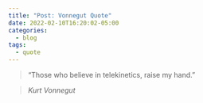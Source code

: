 ```yaml
---
title: "Post: Vonnegut Quote"
date: 2022-02-10T16:20:02-05:00
categories:
  - blog
tags:
  - quote
---
```


> “Those who believe in telekinetics, raise my hand.”
  
> <cite>Kurt Vonnegut</cite>
